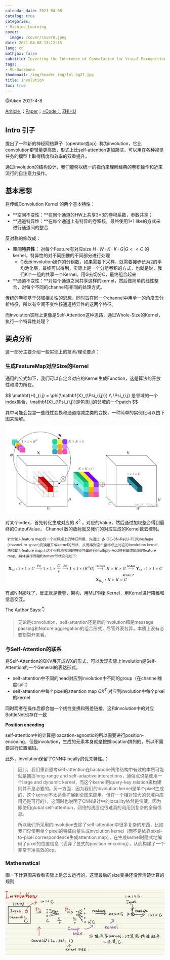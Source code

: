 ```yaml
---
calendar_date: 2021-04-08
catalog: true
categories:
- Machine_Learning
cover:
  image: /cover/cover0.jpeg
date: 2021-04-08 13:12:15
lang: cn
mathjax: false
subtitle: Inverting the Inherence of Convolution for Visual Recognition
tags:
- ML-Backbone
thumbnail: /img/header_img/lml_bg27.jpg
title: Involution
toc: true
---
```


@Aiken 2021-4-8

[Ariticle ](https://mp.weixin.qq.com/s/UmumqhZW7Aqk6s8X1Aj7aA)；[Paper](https://arxiv.org/abs/2103.06255)；[:star:Code；](https://github.com/d-li14/involution) [ZHIHU](https://zhuanlan.zhihu.com/p/357408252)

## Intro 引子

提出了一种新的神经网络算子（operator或op）称为involution，它比convolution更轻量更高效，形式上比self-attention更加简洁，可以用在各种视觉任务的模型上取得精度和效率的双重提升。

通过involution的结构设计，我们能够以统一的视角来理解经典的卷积操作和近来流行的自注意力操作。

## 基本思想

将传统Convolution Kernel 的两个基本特性：

- **空间不变性：**在同个通道的HW上共享3*3的卷积系数，参数共享；
- **通道特异性：**在每个通道上有特异的卷积核，最终使用1*1 like的方式来进行通道间的整合

反对称的修改成：

- **空间特异性：** 对每个Feature有对应size  $H·W·K·K·G | G<<C$  的kernel，特异性的对不同图像的不同部分进行处理
  - G表示Involution操作的分组数，如果需要下采样，就需要接步长为2的平均池化层，最终可以得到，实际上是一个分组卷积的方式，也就是说，我们K个一组的共享一个Kernel。用G去切分C，最终组合起来
- **通道不变性：**对每个通道之间共享这样的kernel，然后做简单的线性整合，对每个不同的channel有相同的处理方式。

传统的卷积基于邻域相关性的思想，同时旨在同一个channel中用单一的角度去分析特征，所以有空间不变性核通道特异性的这两个特征。

而Involution实际上更像是Self-Attention这种思路，通过Whole-Size的Kernel，执行一个特异性处理？



## 要点分析


这一部分主要介绍一些实现上的技术/理论要点：

### **生成FeatureMap对应Size的Kernel**

通用的公式如下，我们可以自定义对应的Kernel生成Function，这是算法的开放性和潜力所在。
 
<div>
$$ 
\mathbf{H}_{i,j} = \phi(\mathbf{X}_{\Psi_{i,j}}) \\
\Psi_{i,j} 是邻域的一个index集合，\mathbf{X}_{\Psi_{i,j}}是包含i,j的邻域的一个patch
 $$
</div>
 
其中可能会包含一些线性变换和通道缩减之类的变换，一种简单的实例化可以由下图来理解。

![image-20210409110945686](https://raw.githubusercontent.com/AikenH/md-image/master/img/image-20210409110945686.png)

对某个index，首先转化生成对应的 $K^2$ ，对应的Value，然后通过加权整合得到最终的OutputValue， Channel 数的放射就又我们的对应生成的Kernel数去控制。

![image-20210409111251815](https://raw.githubusercontent.com/AikenH/md-image/master/img/image-20210409111251815.png)

有点NIN那味了，反正就是嵌套，架构，用MLP得到Kernel，用Kernel进行降维和信息交互。

The Author Says:👇

> 无论是convolution，self-attention还是新的involution都是message passing和feature aggregation的组合形式，尽管外表各异，本质上没有必要割裂开来看。

### 与Self-Attention的联系

将Self-Attention的QKV展开成WX的形式，可以发现实际上Involution是Self-Attention的一个General的表达形式，

- self-attention中不同的head对应到involution中不同的group（在channel维度split） 
- self-attention中每个pixel的attention map $QK^T$ 对应到involution中每个pixel的kernel

同时两者在操作后都会加一个线性变换和残差链接，这和Involution中的对应BottleNet也存在一致

**Position encoding**

self-attention中的计算是loacation-agnostic的所以需要进行position-encoding，但是involution，生成的元素本身就是按照location排列的，所以不需要进行位置编码。

此外，Involution保留了CNN中locally的优先特性。：

> 因此，我们重新思考self-attention在backbone网络结构中有效的本质可能就是捕捉long-range and self-adaptive interactions，通俗点说是使用一个large and dynamic kernel，而这个kernel用query-key relation来构建则并不是必要的。另一方面，因为我们的involution kernel是单个pixel生成的，这个kernel不太适合扩展到全图来应用，但在一个相对较大的邻域内应用还是可行的），这同时也说明了CNN设计中的locallity依然是宝藏，因为即使用global self-attention，网络的浅层也很难真的利用到复杂的全局信息。
>
> 所以我们所采用的involution去除了self-attention中很多复杂的东西，比如我们仅使用单个pixel的特征向量生成involution kernel（而不是依靠pixel-to-pixel correspondence生成attention map），在生成kernel时隐式地编码了pixel的位置信息（丢弃了显式的position encoding），从而构建了一个非常干净高效的op。

### Mathematical

画一下计算图来看看实际上是怎么运行的，这里最后的size变换还没弄清楚计算的规则

![47b5e1f1ba41dd5fbdbd66a039f6db2](https://raw.githubusercontent.com/AikenH/md-image/master/img/47b5e1f1ba41dd5fbdbd66a039f6db2.jpg)